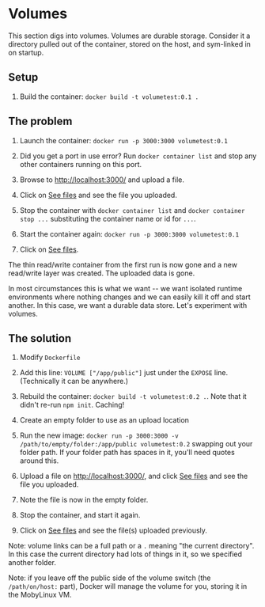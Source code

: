 Volumes
=======

This section digs into volumes.  Volumes are durable storage.  Consider it a directory pulled out of the container, stored on the host, and sym-linked in on startup.


Setup
-----

1. Build the container: `docker build -t volumetest:0.1 .`


The problem
-----------

1. Launch the container: `docker run -p 3000:3000 volumetest:0.1`

2. Did you get a port in use error?  Run `docker container list` and stop any other containers running on this port.

3. Browse to [http://localhost:3000/](http://localhost:3000/) and upload a file.

4. Click on [See files](http://localhost:3000/files) and see the file you uploaded.

5. Stop the container with `docker container list` and `docker container stop ...` substituting the container name or id for `...`.

6. Start the container again: `docker run -p 3000:3000 volumetest:0.1`

7. Click on [See files](http://localhost:3000/files).

The thin read/write container from the first run is now gone and a new read/write layer was created.  The uploaded data is gone.

In most circumstances this is what we want -- we want isolated runtime environments where nothing changes and we can easily kill it off and start another.  In this case, we want a durable data store.  Let's experiment with volumes.


The solution
------------

1. Modify `Dockerfile`

2. Add this line: `VOLUME ["/app/public"]` just under the `EXPOSE` line.  (Technically it can be anywhere.)

3. Rebuild the container: `docker build -t volumetest:0.2 .`.  Note that it didn't re-run `npm init`.  Caching!

4. Create an empty folder to use as an upload location

5. Run the new image: `docker run -p 3000:3000 -v /path/to/empty/folder:/app/public volumetest:0.2` swapping out your folder path.  If your folder path has spaces in it, you'll need quotes around this.

6. Upload a file on [http://localhost:3000/](http://localhost:3000/), and click [See files](http://localhost:3000/files) and see the file you uploaded.

7. Note the file is now in the empty folder.

8. Stop the container, and start it again.

9. Click on [See files](http://localhost:3000/files) and see the file(s) uploaded previously.

Note: volume links can be a full path or a `.` meaning "the current directory".  In this case the current directory had lots of things in it, so we specified another folder.

Note: if you leave off the public side of the volume switch (the `/path/on/host:` part), Docker will manage the volume for you, storing it in the MobyLinux VM.
